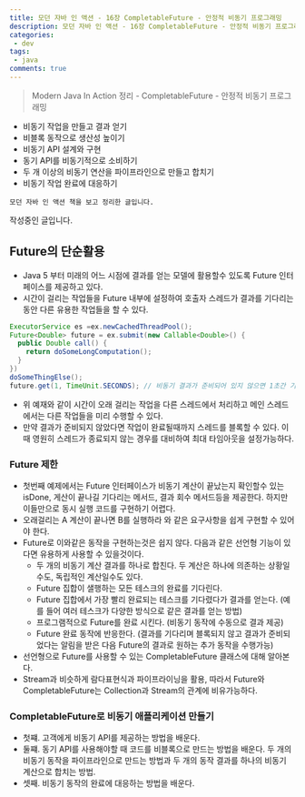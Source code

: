 ```yaml
---
title: 모던 자바 인 액션 - 16장 CompletableFuture - 안정적 비동기 프로그래밍
description: 모던 자바 인 액션 - 16장 CompletableFuture - 안정적 비동기 프로그래밍
categories:
 - dev
tags:
 - java
comments: true
---
```

> Modern Java In Action 정리 - CompletableFuture - 안정적 비동기 프로그래밍

  * 비동기 작업을 만들고 결과 얻기
  * 비블록 동작으로 생산성 높이기
  * 비동기 API 설계와 구현
  * 동기 API를 비동기적으로 소비하기
  * 두 개 이상의 비동기 연산을 파이프라인으로 만들고 합치기
  * 비동기 작업 완료에 대응하기

`모던 자바 인 액션 책을 보고 정리한 글입니다.` 

작성중인 글입니다.

## Future의 단순활용
* Java 5 부터 미래의 어느 시점에 결과를 얻는 모델에 활용할수 있도록 Future 인터페이스를 제공하고 있다. 
* 시간이 걸리는 작업들을 Future 내부에 설정하여 호출자 스레드가 결과를 기다리는 동안 다른 유용한 작업들을 할 수 있다. 

```java
ExecutorService es =ex.newCachedThreadPool();
Future<Double> future = ex.submit(new Callable<Double>() {
  public Double call() {
    return doSomeLongComputation();
  }
})
doSomeThingElse();
future.get(1, TimeUnit.SECONDS); // 비동기 결과가 준비되어 있지 않으면 1초간 기다린다. 
```

* 위 예재와 같이 시간이 오래 걸리는 작업을 다른 스레드에서 처리하고 메인 스레드에서는 다른 작업들을 미리 수행할 수 있다. 
* 만약 결과가 준비되지 않았다면 작업이 완료될때까지 스레드를 블록할 수 있다. 이때 영원히 스레드가 종료되지 않는 경우를 대비하여 최대 타임아웃을 설정가능하다. 

### Future 제한
* 첫번째 예제에서는 Future 인터페이스가 비동기 계산이 끝났는지 확인할수 있는 isDone, 게산이 끝나길 기다리는 메서드, 결과 회수 메서드등을 제공한다. 하지만 이들만으로 동시 실행 코드를 구현하기 어렵다. 
* 오래걸리는 A 계산이 끝나면 B를 실행하라 와 같은 요구사항을 쉽게 구현할 수 있어야 한다. 
* Future로 이와같은 동작을 구현하는것은 쉽지 않다. 다음과 같은 선언형 기능이 있다면 유용하게 사용할 수 있을것이다. 
  * 두 개의 비동기 계산 결과를 하나로 합친다. 두 계산은 하나에 의존하는 상황일수도, 독립적인 계산일수도 있다. 
  * Future 집합이 샐행하는 모든 테스크의 완료를 기다린다. 
  * Future 집합에서 가장 빨리 완료되는 테스크를 기다렸다가 결과를 얻는다. (예를 들어 여러 테스크가 다양한 방식으로 같은 결과를 얻는 방법)
  * 프로그램적으로 Future를 완료 시킨다. (비동기 동작에 수동으로 결과 제공)
  * Future 완료 동작에 반응한다. (결과를 기다리며 블록되지 않고 결과가 준비되었다는 알림을 받은 다음 Future의 결과로 원하는 추가 동작을 수행가능)
* 선언형으로 Future를 사용할 수 있는 CompletableFuture 클래스에 대해 알아본다.
* Stream과 비슷하게 람다표현식과 파이프라이닝을 활용, 따라서 Future와 CompletableFuture는 Collection과 Stream의 관계에 비유가능하다. 

### CompletableFuture로 비동기 애플리케이션 만들기
* 첫쨰. 고객에게 비동기 API를 제공하는 방법을 배운다. 
* 둘쨰. 동기 API를 사용해야할 때 코드를 비블록으로 만드는 방법을 배운다. 두 개의 비동기 동작을 파이프라인으로 만드는 방법과 두 개의 동작 결과를 하나의 비동기 계산으로 합치는 방법.
* 셋째. 비동기 동작의 완료에 대응하는 방법을 배운다.